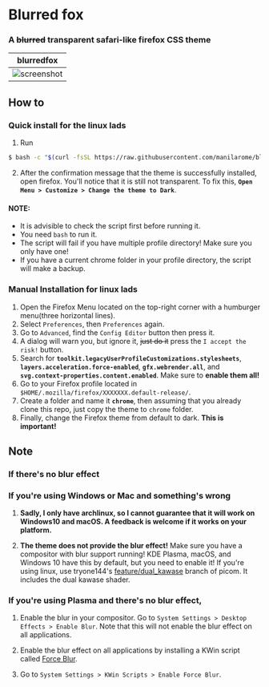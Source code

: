 # Blurred fox

### A ~~blurred~~ transparent safari-like firefox CSS theme

| blurredfox |
| --- |
| ![screenshot](screenshot.png) |

## How to

### Quick install for the linux lads

1. Run
  
  ```bash
  $ bash -c "$(curl -fsSL https://raw.githubusercontent.com/manilarome/blurredfox/master/install.sh)"
  ```

2. After the confirmation message that the theme is successfully installed, open firefox. You'll notice that it is still not transparent. To fix this, **`Open Menu > Customize > Change the theme to Dark`**.

#### NOTE:

+ It is advisible to check the script first before running it.
+ You need `bash` to run it.
+ The script will fail if you have multiple profile directory! Make sure you only have one!
+ If you have a current chrome folder in your profile directory, the script will make a backup.

### Manual Installation for linux lads

1. Open the Firefox Menu located on the top-right corner with a humburger menu(three horizontal lines).
2. Select `Preferences`, then `Preferences` again.
3. Go to `Advanced`, find the `Config Editor` button then press it.
4. A dialog will warn you, but ignore it, ~~just do it~~ press the `I accept the risk!` button.
5. Search for **`toolkit.legacyUserProfileCustomizations.stylesheets`**, **`layers.acceleration.force-enabled`**, **`gfx.webrender.all`**, and **`svg.context-properties.content.enabled`**. Make sure to **enable them all!**
6. Go to your Firefox profile located in `$HOME/.mozilla/firefox/XXXXXXX.default-release/`.
7. Create a folder and name it **`chrome`**, then assuming that you already clone this repo, just copy the theme to `chrome` folder.
8. Finally, change the Firefox theme from default to dark. **This is important!**

## Note

### If there's no blur effect

### If you're using Windows or Mac and something's wrong

1. **Sadly, I only have archlinux, so I cannot guarantee that it will work on Windows10 and macOS. A feedback is welcome if it works on your platform.**

1. **The theme does not provide the blur effect!** Make sure you have a compositor with blur support running! KDE Plasma, macOS, and Windows 10 have this by default, but you need to enable it! If you're using linux, use tryone144's [feature/dual_kawase](https://github.com/tryone144/picom/tree/feature/dual_kawase) branch of picom. It includes the dual kawase shader.

### If you're using Plasma and there's no blur effect,

1. Enable the blur in your compositor. Go to `System Settings > Desktop Effects > Enable Blur`. Note that this will not enable the blur effect on all applications.

2. Enable the blur effect on all applications by installing a KWin script called [Force Blur](https://store.kde.org/p/1294604/).

3. Go to `System Settings > KWin Scripts > Enable Force Blur`.

